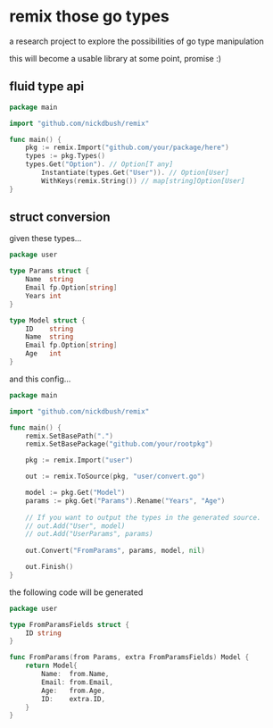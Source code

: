 # remix those go types

a research project to explore the possibilities of go type manipulation

this will become a usable library at some point, promise :)

## fluid type api

```go
package main

import "github.com/nickdbush/remix"

func main() {
	pkg := remix.Import("github.com/your/package/here")
	types := pkg.Types()
	types.Get("Option"). // Option[T any]
		Instantiate(types.Get("User")). // Option[User]
		WithKeys(remix.String()) // map[string]Option[User]
}
```

## struct conversion
 
given these types...

```go
package user

type Params struct {
	Name  string
	Email fp.Option[string]
	Years int
}

type Model struct {
	ID    string
	Name  string
	Email fp.Option[string]
	Age   int
}
```

and this config...

```go
package main

import "github.com/nickdbush/remix"

func main() {
	remix.SetBasePath(".")
	remix.SetBasePackage("github.com/your/rootpkg")

	pkg := remix.Import("user")

	out := remix.ToSource(pkg, "user/convert.go")

	model := pkg.Get("Model")
	params := pkg.Get("Params").Rename("Years", "Age")
	
	// If you want to output the types in the generated source.
	// out.Add("User", model)
	// out.Add("UserParams", params)
	
	out.Convert("FromParams", params, model, nil)

	out.Finish()
}
```

the following code will be generated

```go
package user

type FromParamsFields struct {
	ID string
}

func FromParams(from Params, extra FromParamsFields) Model {
	return Model{
		Name:  from.Name,
		Email: from.Email,
		Age:   from.Age,
		ID:    extra.ID,
	}
}

```